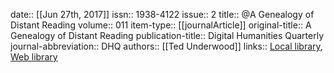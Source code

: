 date:: [[Jun 27th, 2017]]
issn:: 1938-4122
issue:: 2
title:: @A Genealogy of Distant Reading
volume:: 011
item-type:: [[journalArticle]]
original-title:: A Genealogy of Distant Reading
publication-title:: Digital Humanities Quarterly
journal-abbreviation:: DHQ
authors:: [[Ted Underwood]]
links:: [Local library](zotero://select/groups/2386895/items/JDL2YLGL), [Web library](https://www.zotero.org/groups/2386895/items/JDL2YLGL)
